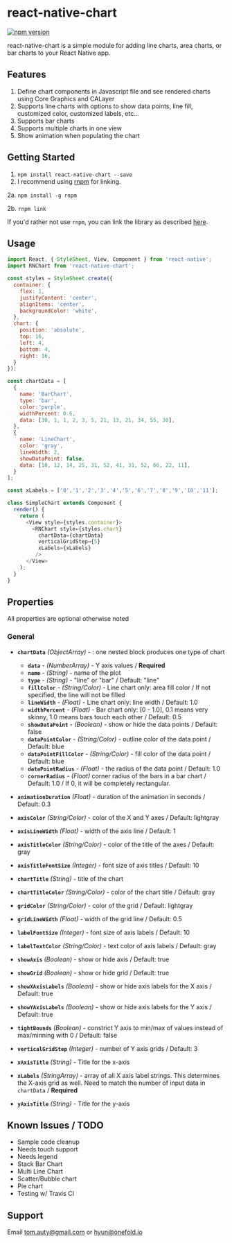 # react-native-chart
[![npm version](https://badge.fury.io/js/react-native-chart.svg)](https://badge.fury.io/js/react-native-chart)

react-native-chart is a simple module for adding line charts, area charts, or bar charts to your React Native app.

## Features
1. Define chart components in Javascript file and see rendered charts using Core Graphics and CALayer
1. Supports line charts with options to show data points, line fill, customized color, customized labels, etc...
2. Supports bar charts
3. Supports multiple charts in one view
4. Show animation when populating the chart

## Getting Started
1. `npm install react-native-chart --save`
2. I recommend using [rnpm](https://github.com/rnpm/rnpm) for linking. 

  2a. `npm install -g rnpm`

  2b. `rnpm link`
  
If you'd rather not use `rnpm`, you can link the library as described [here](https://facebook.github.io/react-native/docs/linking-libraries-ios.html).

## Usage
```javascript
import React, { StyleSheet, View, Component } from 'react-native';
import RNChart from 'react-native-chart';

const styles = StyleSheet.create({
  container: {
    flex: 1,
    justifyContent: 'center',
    alignItems: 'center',
    backgroundColor: 'white',
  },
  chart: {
    position: 'absolute', 
    top: 16, 
    left: 4, 
    bottom: 4,
    right: 16,
  }
});

const chartData = [
  {
    name: 'BarChart',
    type: 'bar',
    color:'purple',
    widthPercent: 0.6,
    data: [30, 1, 1, 2, 3, 5, 21, 13, 21, 34, 55, 30],
  },
  {
    name: 'LineChart',
    color: 'gray',
    lineWidth: 2,
    showDataPoint: false,
    data: [10, 12, 14, 25, 31, 52, 41, 31, 52, 66, 22, 11],
  }
];

const xLabels = ['0','1','2','3','4','5','6','7','8','9','10','11'];

class SimpleChart extends Component {
  render() {
    return (
      <View style={styles.container}>
        <RNChart style={styles.chart}
          chartData={chartData}
          verticalGridStep={5}
          xLabels={xLabels}
         />
      </View>
    );
  }
}

```
## Properties
All properties are optional otherwise noted
### General
- **`chartData`** _(ObjectArray)_ - : one nested block produces one type of chart
    - **`data`** - _(NumberArray)_ - Y axis values / **Required**
    - **`name`** - _(String)_ - name of the plot
    - **`type`** - _(String)_ - "line" or "bar" / Default: "line"
    - **`fillColor`** - _(String/Color)_ - Line chart only: area fill color / If not specified, the line will not be filled
    - **`lineWidth`** - _(Float)_ - Line chart only: line width / Default: 1.0
    - **`widthPercent`** - _(Float)_ - Bar chart only: [0 - 1.0], 0.1 means very skinny, 1.0 means bars touch each other / Default: 0.5
    - **`showDataPoint`** - _(Boolean)_ - show or hide the data points / Default: false
    - **`dataPointColor`** - _(String/Color)_ - outline color of the data point / Default: blue
    - **`dataPointFillColor`** - _(String/Color)_ - fill color of the data point / Default: blue
    - **`dataPointRadius`** - _(Float)_ - the radius of the data point / Default: 1.0
    - **`cornerRadius`** - _(Float)_ corner radius of the bars in a bar chart / Default: 1.0 / If 0, it will be completely rectangular.

- **`animationDuration`** _(Float)_ - duration of the animation in seconds / Default: 0.3
- **`axisColor`** _(String/Color)_ - color of the X and Y axes / Default: lightgray
- **`axisLineWidth`** _(Float)_ - width of the axis line / Default: 1
- **`axisTitleColor`** _(String/Color)_ - color of the title of the axes / Default: gray
- **`axisTitleFontSize`** _(Integer)_ - font size of axis titles / Default: 10
- **`chartTitle`** _(String)_ - title of the chart
- **`chartTitleColor`** _(String/Color)_ - color of the chart title / Default: gray
- **`gridColor`** _(String/Color)_ - color of the grid / Default: lightgray
- **`gridLineWidth`** _(Float)_ - width of the grid line / Default: 0.5
- **`labelFontSize`** _(Integer)_ - font size of axis labels / Default: 10
- **`labelTextColor`** _(String/Color)_ - text color of axis labels / Default: gray
- **`showAxis`** _(Boolean)_ - show or hide axis / Default: true
- **`showGrid`** _(Boolean)_ - show or hide grid / Default: true
- **`showXAxisLabels`** _(Boolean)_ - show or hide axis labels for the X axis / Default: true
- **`showYAxisLabels`** _(Boolean)_ - show or hide axis labels for the Y axis / Default: true
- **`tightBounds`** _(Boolean)_ - constrict Y axis to min/max of values instead of max/minning with 0 / Default: false
- **`verticalGridStep`** _(Integer)_ - number of Y axis grids / Default: 3
- **`xAxisTitle`** _(String)_ - Title for the x-axis
- **`xLabels`** _(StringArray)_ - array of all X axis label strings.  This determines the X-axis grid as well.  Need to match the number of input data in `chartData` / **Required**
- **`yAxisTitle`** _(String)_ - Title for the y-axis


## Known Issues / TODO
- Sample code cleanup
- Needs touch support
- Needs legend
- Stack Bar Chart
- Multi Line Chart
- Scatter/Bubble chart
- Pie chart
- Testing w/ Travis CI

## Support
Email tom.auty@gmail.com or hyun@onefold.io
